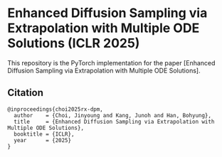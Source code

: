 # Enhanced Diffusion Sampling via Extrapolation with Multiple ODE Solutions (ICLR 2025)
This repository is the PyTorch implementation for the paper [Enhanced Diffusion Sampling via Extrapolation with Multiple ODE Solutions].


## Citation
```
@inproceedings{choi2025rx-dpm,
  author    = {Choi, Jinyoung and Kang, Junoh and Han, Bohyung},
  title     = {Enhanced Diffusion Sampling via Extrapolation with Multiple ODE Solutions},
  booktitle = {ICLR},
  year      = {2025}
}
```
